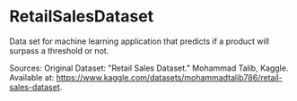 # RetailSalesDataset
Data set for machine learning application that predicts if a product will surpass a threshold or not. 

Sources:
Original Dataset: "Retail Sales Dataset." Mohammad Talib, Kaggle. Available at: https://www.kaggle.com/datasets/mohammadtalib786/retail-sales-dataset.
